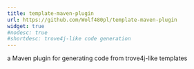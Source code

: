 ```yaml
---
title: template-maven-plugin
url: https://github.com/Wolf480pl/template-maven-plugin
widget: true
#nodesc: true
#shortdesc: trove4j-like code generation
---
```

a Maven plugin for generating code from trove4j-like templates
